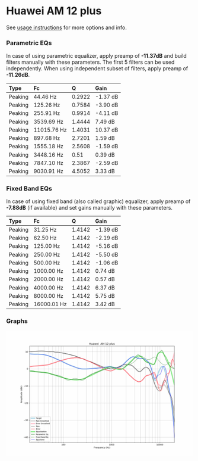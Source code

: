 # Huawei  AM 12 plus
See [usage instructions](https://github.com/jaakkopasanen/AutoEq#usage) for more options and info.

### Parametric EQs
In case of using parametric equalizer, apply preamp of **-11.37dB** and build filters manually
with these parameters. The first 5 filters can be used independently.
When using independent subset of filters, apply preamp of **-11.26dB**.

| Type    | Fc          |      Q | Gain     |
|:--------|:------------|:-------|:---------|
| Peaking | 44.46 Hz    | 0.2922 | -1.37 dB |
| Peaking | 125.26 Hz   | 0.7584 | -3.90 dB |
| Peaking | 255.91 Hz   | 0.9914 | -4.11 dB |
| Peaking | 3539.69 Hz  | 1.4444 | 7.49 dB  |
| Peaking | 11015.76 Hz | 1.4031 | 10.37 dB |
| Peaking | 897.68 Hz   | 2.7201 | 1.59 dB  |
| Peaking | 1555.18 Hz  | 2.5608 | -1.59 dB |
| Peaking | 3448.16 Hz  | 0.51   | 0.39 dB  |
| Peaking | 7847.10 Hz  | 2.3867 | -2.59 dB |
| Peaking | 9030.91 Hz  | 4.5052 | 3.33 dB  |

### Fixed Band EQs
In case of using fixed band (also called graphic) equalizer, apply preamp of **-7.88dB**
(if available) and set gains manually with these parameters.

| Type    | Fc          |      Q | Gain     |
|:--------|:------------|:-------|:---------|
| Peaking | 31.25 Hz    | 1.4142 | -1.39 dB |
| Peaking | 62.50 Hz    | 1.4142 | -2.19 dB |
| Peaking | 125.00 Hz   | 1.4142 | -5.16 dB |
| Peaking | 250.00 Hz   | 1.4142 | -5.50 dB |
| Peaking | 500.00 Hz   | 1.4142 | -1.06 dB |
| Peaking | 1000.00 Hz  | 1.4142 | 0.74 dB  |
| Peaking | 2000.00 Hz  | 1.4142 | 0.57 dB  |
| Peaking | 4000.00 Hz  | 1.4142 | 6.37 dB  |
| Peaking | 8000.00 Hz  | 1.4142 | 5.75 dB  |
| Peaking | 16000.01 Hz | 1.4142 | 3.42 dB  |

### Graphs
![](./Huawei%20%20AM%2012%20plus.png)